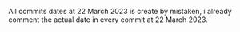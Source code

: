 All commits dates at 22 March 2023 is create by mistaken, i already comment the actual date in every commit at 22 March 2023.
